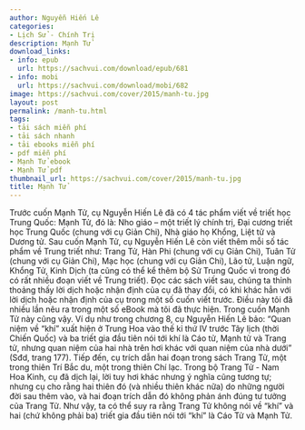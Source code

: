 ```yaml
---
author: Nguyễn Hiến Lê
categories:
- Lịch Sử - Chính Trị
description: Mạnh Tử
download_links:
- info: epub
  url: https://sachvui.com/download/epub/681
- info: mobi
  url: https://sachvui.com/download/mobi/682
image: https://sachvui.com/cover/2015/manh-tu.jpg
layout: post
permalink: /manh-tu.html
tags:
- tải sách miễn phí
- tải sách nhanh
- tải ebooks miễn phí
- pdf miễn phí
- Mạnh Tử ebook
- Mạnh Tử pdf
thumbnail_url: https://sachvui.com/cover/2015/manh-tu.jpg
title: Mạnh Tử
---
```


 <div class="item-desc text-justify"> Trước cuốn Mạnh Tử, cụ Nguyễn Hiến Lê đã có 4 tác phẩm viết về triết học Trung Quốc: Mạnh Tử, đó là: Nho giáo – một triết lý chính trị, Đại cương triết học Trung Quốc (chung với cụ Giản Chi), Nhà giáo họ Khổng, Liệt tử và Dương tử. Sau cuốn Mạnh Tử, cụ Nguyễn Hiến Lê còn viết thêm mỗi số tác phẩm về Trung triết như: Trang Tử, Hàn Phi (chung với cụ Giản Chi), Tuân Tử (chung với cụ Giản Chi), Mạc học (chung với cụ Giản Chi), Lão tử, Luận ngữ, Khổng Tử, Kinh Dịch (ta cũng có thể kể thêm bộ Sử Trung Quốc vì trong đó có rất nhiều đoạn viết về Trung triết). Đọc các sách viết sau, chúng ta thỉnh thoảng thấy lời dịch hoặc nhận định của cụ đã thay đổi, có khi khác hẳn với lời dịch hoặc nhận định của cụ trong một số cuốn viết trước. Điều này tôi đã nhiều lần nêu ra trong một số eBook mà tôi đã thực hiện. Trong cuốn Mạnh Tử này cũng vậy. Ví dụ như trong chương 8, cụ Nguyễn Hiến Lê bảo: “Quan niệm về “khí” xuất hiện ở Trung Hoa vào thế kỉ thứ IV trước Tây lịch (thời Chiến Quốc) và ba triết gia đầu tiên nói tới khí là Cáo tử, Mạnh tử và Trang tử, nhưng quan niệm của hai nhà trên hơi khác với quan niệm của nhà dưới” (Sđd, trang 177). Tiếp đến, cụ trích dẫn hai đoạn trong sách Trang Tử, một trong thiên Trí Bắc du, một trong thiên Chí lạc. Trong bộ Trang Tử - Nam Hoa Kinh, cụ đã dịch lại, lời tuy hơi khác nhưng ý nghĩa cũng tương tự; nhưng cụ cho rằng hai thiên đó (và nhiều thiên khác nữa) do những người đời sau thêm vào, và hai đoạn trích dẫn đó không phản ánh đúng tư tưởng của Trang Tử. Như vậy, ta có thể suy ra rằng Trang Tử không nói về “khí” và hai (chứ không phải ba) triết gia đầu tiên nói tới “khí” là Cáo Tử và Mạnh Tử. </div>